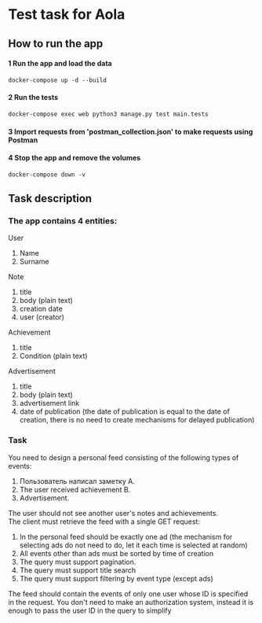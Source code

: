 # Test task for Aola
## How to run the app
#### 1 Run the app and load the data
```shell
docker-compose up -d --build
```

#### 2 Run the tests
```shell
docker-compose exec web python3 manage.py test main.tests
```

#### 3 Import requests from 'postman_collection.json' to make requests using Postman
#### 4 Stop the app and remove the volumes
```shell
docker-compose down -v
```

## Task description
### The app contains 4 entities:
User
1. Name
2. Surname

Note
1. title
2. body (plain text)
3. creation date
4. user (creator)

Achievement
1. title
2. Condition (plain text)

Advertisement
1. title
2. body (plain text)
3. advertisement link
4. date of publication (the date of publication is equal to the date of creation, there is no need to create mechanisms for delayed publication)

### Task
You need to design a personal feed consisting of the following types of events:
1. Пользователь написал заметку A.
2. The user received achievement B.
3. Advertisement.

The user should not see another user's notes and achievements.  
The client must retrieve the feed with a single GET request:
1. In the personal feed should be exactly one ad (the mechanism for selecting ads do not need to do, let it each time is selected at random)
2. All events other than ads must be sorted by time of creation
3. The query must support pagination.
4. The query must support title search
5. The query must support filtering by event type (except ads)

The feed should contain the events of only one user whose ID is specified in the
request. You don't need to make an authorization system, instead it is enough to pass the user ID in the query to simplify

